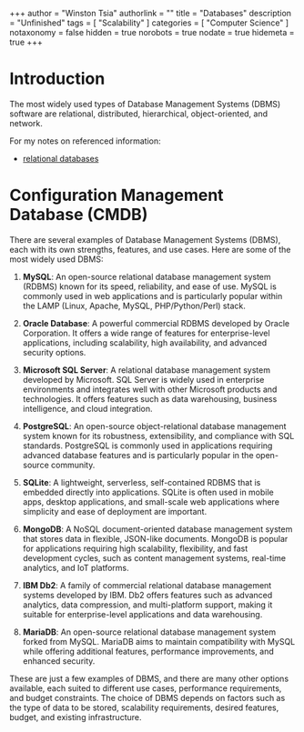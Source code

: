 +++
author = "Winston Tsia"
authorlink = ""
title = "Databases"
description = "Unfinished"
tags = [
    "Scalability"
]
categories = [
    "Computer Science"
]
notaxonomy = false
hidden = true
norobots = true
nodate = true
hidemeta = true
+++
# Introduction
The most widely used types of Database Management Systems (DBMS) software are relational, distributed, hierarchical, object-oriented, and network.

For my notes on referenced information:
- [relational databases](/rover/posts/relational-databases/)

# Configuration Management Database (CMDB)

There are several examples of Database Management Systems (DBMS), each with its own strengths, features, and use cases. Here are some of the most widely used DBMS:

1. **MySQL**: An open-source relational database management system (RDBMS) known for its speed, reliability, and ease of use. MySQL is commonly used in web applications and is particularly popular within the LAMP (Linux, Apache, MySQL, PHP/Python/Perl) stack.

2. **Oracle Database**: A powerful commercial RDBMS developed by Oracle Corporation. It offers a wide range of features for enterprise-level applications, including scalability, high availability, and advanced security options.

3. **Microsoft SQL Server**: A relational database management system developed by Microsoft. SQL Server is widely used in enterprise environments and integrates well with other Microsoft products and technologies. It offers features such as data warehousing, business intelligence, and cloud integration.

4. **PostgreSQL**: An open-source object-relational database management system known for its robustness, extensibility, and compliance with SQL standards. PostgreSQL is commonly used in applications requiring advanced database features and is particularly popular in the open-source community.

5. **SQLite**: A lightweight, serverless, self-contained RDBMS that is embedded directly into applications. SQLite is often used in mobile apps, desktop applications, and small-scale web applications where simplicity and ease of deployment are important.

6. **MongoDB**: A NoSQL document-oriented database management system that stores data in flexible, JSON-like documents. MongoDB is popular for applications requiring high scalability, flexibility, and fast development cycles, such as content management systems, real-time analytics, and IoT platforms.

7. **IBM Db2**: A family of commercial relational database management systems developed by IBM. Db2 offers features such as advanced analytics, data compression, and multi-platform support, making it suitable for enterprise-level applications and data warehousing.

8. **MariaDB**: An open-source relational database management system forked from MySQL. MariaDB aims to maintain compatibility with MySQL while offering additional features, performance improvements, and enhanced security.

These are just a few examples of DBMS, and there are many other options available, each suited to different use cases, performance requirements, and budget constraints. The choice of DBMS depends on factors such as the type of data to be stored, scalability requirements, desired features, budget, and existing infrastructure.